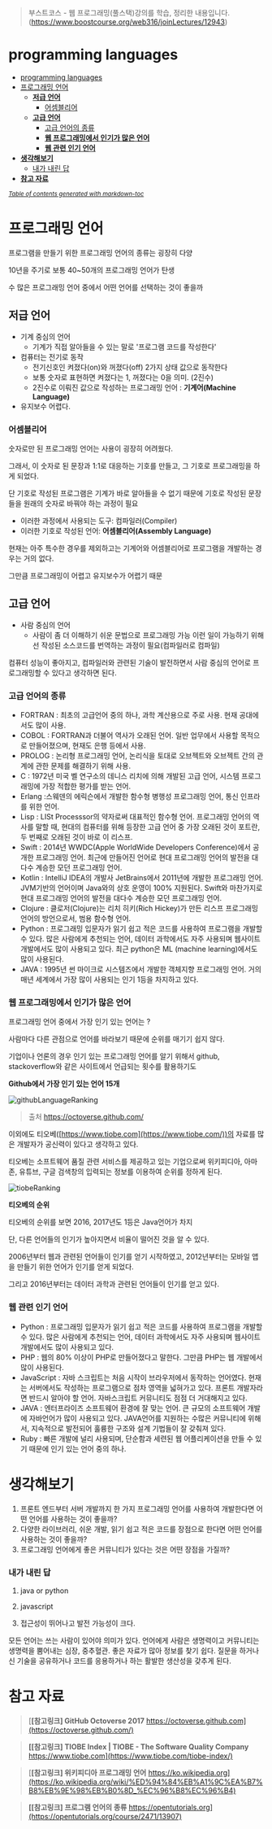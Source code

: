 > 부스트코스 - 웹 프로그래밍(풀스택)강의를 학습, 정리한 내용입니다.(https://www.boostcourse.org/web316/joinLectures/12943)

# programming languages

- [programming languages](#programming-languages)
- [프로그래밍 언어](#프로그래밍-언어)
  - [**저급 언어**](#저급-언어)
    - [어셈블리어](#어셈블리어)
  - [**고급 언어**](#고급-언어)
    - [고급 언어의 종류](#고급-언어의-종류)
    - [**웹 프로그래밍에서 인기가 많은 언어**](#웹-프로그래밍에서-인기가-많은-언어)
    - [**웹 관련 인기 언어**](#웹-관련-인기-언어)
- [**생각해보기**](#생각해보기)
    - [내가 내린 답](#내가-내린-답)
- [**참고 자료**](#참고-자료)

<small><i><a href='http://ecotrust-canada.github.io/markdown-toc/'>Table of contents generated with markdown-toc</a></i></small>


# 프로그래밍 언어
프로그램을 만들기 위한 프로그래밍 언어의 종류는 굉장히 다양

10년을 주기로 보통 40~50개의 프로그래밍 언어가 탄생

수 많은 프로그래밍 언어 중에서 어떤 언어를 선택하는 것이 좋을까
## **저급 언어**
* 기계 중심의 언어
  * 기계가 직접 알아들을 수 있는 말로 '프로그램 코드를 작성한다'
* 컴퓨터는 전기로 동작
  * 전기신호인 켜졌다(on)와 꺼졌다(off) 2가지 상태 값으로 동작한다
  * 보통 숫자로 표현하면 켜졌다는 1, 꺼졌다는 0을 의미. (2진수)
  * 2진수로 이뤄진 값으로 작성하는 프로그래밍 언어 : **기계어(Machine Language)**
* 유지보수 어렵다.

### 어셈블리어
숫자로만 된 프로그래밍 언어는 사용이 굉장히 어려웠다.

그래서, 이 숫자로 된 문장과 1:1로 대응하는 기호를 만들고, 그 기호로 프로그래밍을 하게 되었다.

단 기호로 작성된 프로그램은 기계가 바로 알아들을 수 없기 때문에 기호로 작성된 문장들을 원래의 숫자로 바꿔야 하는 과정이  필요

* 이러한 과정에서 사용되는 도구: 컴파일러(Compiler)
* 이러한 기호로 작성된 언어: **어셈블리어(Assembly Language)**

현재는 아주 특수한 경우를 제외하고는 기계어와 어셈블리어로 프로그램을 개발하는 경우는 거의 없다.

그만큼 프로그래밍이 어렵고 유지보수가 어렵기 때문

## **고급 언어**
* 사람 중심의 언어
  * 사람이 좀 더 이해하기 쉬운 문법으로 프로그래밍 가능
이런 일이 가능하기 위해선 작성된 소스코드를 번역하는 과정이 필요(컴파일러로 컴파일)

컴퓨터 성능이 좋아지고, 컴파일러와 관련된 기술이 발전하면서 사람 중심의 언어로 프로그래밍할 수 있다고 생각하면 된다.

### 고급 언어의 종류
- FORTRAN : 최초의 고급언어 중의 하나, 과학 계산용으로 주로 사용. 현재 공대에서도 많이 사용.
- COBOL : FORTRAN과 더불어 역사가 오래된 언어. 일반 업무에서 사용할 목적으로 만들어졌으며, 현재도 은행 등에서 사용.
- PROLOG : 논리형 프로그래밍 언어, 논리식을 토대로 오브젝트와 오브젝트 간의 관계에 관한 문제를 해결하기 위해 사용.
- C : 1972년 미국 벨 연구소의 데니스 리치에 의해 개발된 고급 언어, 시스템 프로그래밍에 가장 적합한 평가를 받는 언어.
- Erlang :스웨덴의 에릭슨에서 개발한 함수형 병행성 프로그래밍 언어, 통신 인프라를 위한 언어.
- Lisp : LISt Processsor의 약자로써 대표적인 함수형 언어. 프로그래밍 언어의 역사를 말할 때, 현대의 컴퓨터를 위해 등장한 고급 언어 중 가장 오래된 것이 포트란, 두 번째로 오래된 것이 바로 이 리스프.
- Swift : 2014년 WWDC(Apple WorldWide Developers Conference)에서 공개한 프로그래밍 언어. 최근에 만들어진 언어로 현대 프로그래밍 언어의 발전을 대다수 계승한 모던 프로그래밍 언어.
- Kotlin : IntelliJ IDEA의 개발사 JetBrains에서 2011년에 개발한 프로그래밍 언어. JVM기반의 언어이며 Java와의 상호 운영이 100% 지원된다. Swift와 마찬가지로 현대 프로그래밍 언어의 발전을 대다수 계승한 모던 프로그래밍 언어.
- Clojure : 클로저(Clojure)는 리치 히키(Rich Hickey)가 만든 리스프 프로그래밍 언어의 방언으로서, 범용 함수형 언어.
- Python : 프로그래밍 입문자가 읽기 쉽고 적은 코드를 사용하여 프로그램을 개발할 수 있다. 많은 사람에게 추천되는 언어, 데이터 과학에서도 자주 사용되며 웹사이트 개발에서도 많이 사용되고 있다. 최근 python은 ML (machine learning)에서도 많이 사용된다.
- JAVA : 1995년 썬 마이크로 시스템즈에서 개발한 객체지향 프로그래밍 언어. 거의 매년 세계에서 가장 많이 사용되는 인기 1등을 차지하고 있다.

### **웹 프로그래밍에서 인기가 많은 언어**
프로그래밍 언어 중에서 가장 인기 있는 언어는 ?

사람마다 다른 관점으로 언어를 바라보기 때문에 순위를 매기기 쉽지 않다.

기업이나 언론의 경우 인기 있는 프로그래밍 언어를 알기 위해서 github, stackoverflow와 같은 사이트에서 언급되는 횟수를 활용하기도

**Github에서 가장 인기 있는 언어 15개**

![githubLanguageRanking](image/githubLanguageRanking.png)

>출처 https://octoverse.github.com/

이외에도 티오베([https://www.tiobe.com](https://www.tiobe.com/))의 자료를 많은 개발자가 공신력이 있다고 생각하고 있다.

티오베는 소프트웨어 품질 관련 서비스를 제공하고 있는 기업으로써 위키피디아, 아마존, 유튜브, 구글 검색창의 입력되는 정보를 이용하여 순위를 정하게 된다.

![tiobeRanking](image/tiobeRanking.png)

**티오베의 순위**

티오베의 순위를 보면 2016, 2017년도 1등은 Java언어가 차지

단, 다른 언어들의 인기가 높아지면서 비율이 떨어진 것을 알 수 있다.

2006년부터 웹과 관련된 언어들이 인기를 얻기 시작하였고, 2012년부터는 모바일 앱을 만들기 위한 언어가 인기를 얻게 되었다.

그리고 2016년부터는 데이터 과학과 관련된 언어들이 인기를 얻고 있다.

### **웹 관련 인기 언어**
- Python : 프로그래밍 입문자가 읽기 쉽고 적은 코드를 사용하여 프로그램을 개발할 수 있다. 많은 사람에게 추천되는 언어, 데이터 과학에서도 자주 사용되며 웹사이트 개발에서도 많이 사용되고 있다.
- PHP : 웹의 80% 이상이 PHP로 만들어졌다고 말한다. 그만큼 PHP는 웹 개발에서 많이 사용된다.
- JavaScript : 자바 스크립트는 처음 시작이 브라우저에서 동작하는 언어였다. 현재는 서버에서도 작성하는 프로그램으로 점차 영역을 넓혀가고 있다. 프론트 개발자라면 반드시 알아야 할 언어. 자바스크립트 커뮤니티도 점점 더 거대해지고 있다.
- JAVA : 엔터프라이즈 소프트웨어 환경에 잘 맞는 언어. 큰 규모의 소프트웨어 개발에 자바언어가 많이 사용되고 있다. JAVA언어를 지원하는 수많은 커뮤니티에 위해서, 지속적으로 발전되어 훌륭한 구조와 설계 기법들이 잘 갖춰져 있다.
- Ruby : 빠른 개발에 널리 사용되며, 단순함과 세련된 웹 어플리케이션을 만들 수 있기 때문에 인기 있는 언어 중의 하나.

# **생각해보기**
1. 프론트 엔드부터 서버 개발까지 한 가지 프로그래밍 언어를 사용하여 개발한다면 어떤 언어를 사용하는 것이 좋을까?
2. 다양한 라이브러리, 쉬운 개발, 읽기 쉽고 적은 코드를 장점으로 한다면 어떤 언어를 사용하는 것이 좋을까?
3. 프로그래밍 언어에게 좋은 커뮤니티가 있다는 것은 어떤 장점을 가질까?

### 내가 내린 답

1. java or python

2. javascript

3. 접근성이 뛰어나고 발전 가능성이 크다.

모든 언어는 쓰는 사람이 있어야 의미가 있다. 언어에게 사람은 생명력이고 커뮤니티는 생명력을 뿜어내는 심장, 중추혈관. 좋은 자료가 많아 정보를 찾기 쉽다. 질문을 하거나 신 기술을 공유하거나 코드를 응용하거나 하는 활발한 생산성을 갖추게 된다.

# **참고 자료**
> [**[참고링크] GitHub Octoverse 2017**
https://octoverse.github.com](https://octoverse.github.com/)

> **[[참고링크] TIOBE Index | TIOBE - The Software Quality Company**
https://www.tiobe.com](https://www.tiobe.com/tiobe-index/)

> [**[참고링크] 위키피디아 프로그래밍 언어**
https://ko.wikipedia.org](https://ko.wikipedia.org/wiki/%ED%94%84%EB%A1%9C%EA%B7%B8%EB%9E%98%EB%B0%8D_%EC%96%B8%EC%96%B4)

> **[[참고링크] 프로그램 언어의 종류**
https://opentutorials.org](https://opentutorials.org/course/2471/13907)